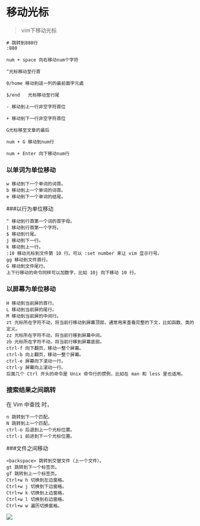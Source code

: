 # 移动光标
> vim下移动光标
>
```shell script
# 跳转到880行
:880 

num + space 向右移动num个字符

^光标移动至行首

0/home 移动到這一列的最前面字元處

$/end   光标移动至行尾

- 移动到上一行非空字符首位

+ 移动到下一行非空字符首位

G光标移至文章的最后

num + G 移动到num行

num + Enter 向下移动num行

```
### 以单词为单位移动
```
w 移动到下一个单词的词首。
b 移动到上一个单词的词首。
e 移动到下一个单词的结尾。
```

###以行为单位移动
```
^ 移动到行首第一个词的首字母。
| 移动到行首第一个字符。
$ 移动到行尾。
j 移动到下一行。
k 移动到上一行。
:10 移动光标到文件第 10 行。可以 :set number 来让 vim 显示行号。
gg 移动到文件首行。
G 移动到文件尾行。
上下行移动的命令同样可以加数字，比如 10j 向下移动 10 行。
```

### 以屏幕为单位移动
```
H 移动到当前屏的首行。
L 移动到当前屏的尾行。
M 移动到当前屏的中间行。
zt 光标所在字符不动，将当前行移动到屏幕顶部，通常用来查看完整的下文，比如函数、类的定义。
zz 光标所在字符不动，将当前行移到屏幕中间。
zb 光标所在字符不动，将当前行移到屏幕底部。
ctrl-f 向下翻页，移动一整个屏幕。
ctrl-b 向上翻页，移动一整个屏幕。
ctrl-e 屏幕向下滚动一行。
ctrl-y 屏幕向上滚动一行。
后面几个 Ctrl 开头的命令是 Unix 命令行的惯例，比如在 man 和 less 里也适用。
```

### 搜索结果之间跳转
在 Vim 中查找 时，
```
n 跳转到下一个匹配。
N 跳转到上一个匹配。
ctrl-o 后退到上一个光标位置。
ctrl-i 前进到下一个光标位置。
```

###文件之间移动
```
<backspace> 跳转到交替文件（上一个文件）。
gt 跳转到下一个标签页。
gT 跳转到上一个标签页。
Ctrl+w h 切换到左边窗格。
Ctrl+w j 切换到下边窗格。
Ctrl+w k 切换到上边窗格。
Ctrl+w l 切换到右边窗格。
Ctrl+w w 遍历切换窗格。
```

![](https://chevereto.zhuangzexin.top/images/2022/11/24/20221124141902.png)